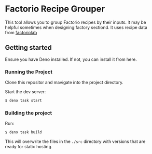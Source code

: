 # Factorio Recipe Grouper

This tool allows you to group Factorio recipes by their inputs. It may be helpful sometimes when designing factory sectiond.
It uses recipe data from [factoriolab](https://github.com/factoriolab/factoriolab)

## Getting started

Ensure you have Deno installed. If not, you can install it from here.

### Running the Project

Clone this repositor and mavigate into the project directory.

Start the dev server:

```bash
$ deno task start
```

### Building the project

Run:
```bash
$ deno task build
```

This will overwrite the files in the `./src` directory with versions that are ready for static hosting.
